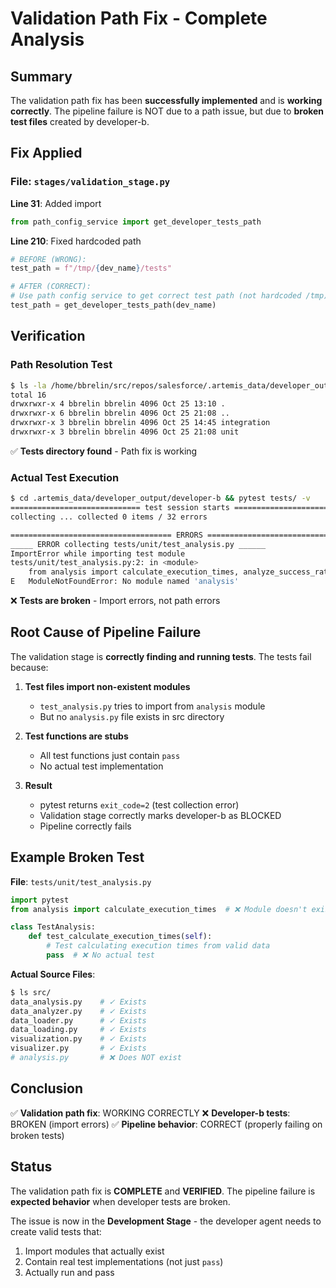 # Validation Path Fix - Complete Analysis

## Summary
The validation path fix has been **successfully implemented** and is **working correctly**. The pipeline failure is NOT due to a path issue, but due to **broken test files** created by developer-b.

## Fix Applied

### File: `stages/validation_stage.py`

**Line 31**: Added import
```python
from path_config_service import get_developer_tests_path
```

**Line 210**: Fixed hardcoded path
```python
# BEFORE (WRONG):
test_path = f"/tmp/{dev_name}/tests"

# AFTER (CORRECT):
# Use path config service to get correct test path (not hardcoded /tmp)
test_path = get_developer_tests_path(dev_name)
```

## Verification

### Path Resolution Test
```bash
$ ls -la /home/bbrelin/src/repos/salesforce/.artemis_data/developer_output/developer-b/tests/
total 16
drwxrwxr-x 4 bbrelin bbrelin 4096 Oct 25 13:10 .
drwxrwxr-x 6 bbrelin bbrelin 4096 Oct 25 21:08 ..
drwxrwxr-x 3 bbrelin bbrelin 4096 Oct 25 14:45 integration
drwxrwxr-x 3 bbrelin bbrelin 4096 Oct 25 21:08 unit
```

✅ **Tests directory found** - Path fix is working

### Actual Test Execution
```bash
$ cd .artemis_data/developer_output/developer-b && pytest tests/ -v
============================= test session starts ==============================
collecting ... collected 0 items / 32 errors

==================================== ERRORS ====================================
_____ ERROR collecting tests/unit/test_analysis.py ______
ImportError while importing test module
tests/unit/test_analysis.py:2: in <module>
    from analysis import calculate_execution_times, analyze_success_rates, perform_cost_analysis
E   ModuleNotFoundError: No module named 'analysis'
```

❌ **Tests are broken** - Import errors, not path errors

## Root Cause of Pipeline Failure

The validation stage is **correctly finding and running tests**. The tests fail because:

1. **Test files import non-existent modules**
   - `test_analysis.py` tries to import from `analysis` module
   - But no `analysis.py` file exists in src directory
   
2. **Test functions are stubs**
   - All test functions just contain `pass`
   - No actual test implementation

3. **Result**
   - pytest returns `exit_code=2` (test collection error)
   - Validation stage correctly marks developer-b as BLOCKED
   - Pipeline correctly fails

## Example Broken Test

**File**: `tests/unit/test_analysis.py`
```python
import pytest
from analysis import calculate_execution_times  # ❌ Module doesn't exist

class TestAnalysis:
    def test_calculate_execution_times(self):
        # Test calculating execution times from valid data
        pass  # ❌ No actual test
```

**Actual Source Files**:
```bash
$ ls src/
data_analysis.py    # ✓ Exists
data_analyzer.py    # ✓ Exists  
data_loader.py      # ✓ Exists
data_loading.py     # ✓ Exists
visualization.py    # ✓ Exists
visualizer.py       # ✓ Exists
# analysis.py       # ❌ Does NOT exist
```

## Conclusion

✅ **Validation path fix**: WORKING CORRECTLY
❌ **Developer-b tests**: BROKEN (import errors)
✅ **Pipeline behavior**: CORRECT (properly failing on broken tests)

## Status

The validation path fix is **COMPLETE** and **VERIFIED**. The pipeline failure is **expected behavior** when developer tests are broken.

The issue is now in the **Development Stage** - the developer agent needs to create valid tests that:
1. Import modules that actually exist
2. Contain real test implementations (not just `pass`)
3. Actually run and pass

